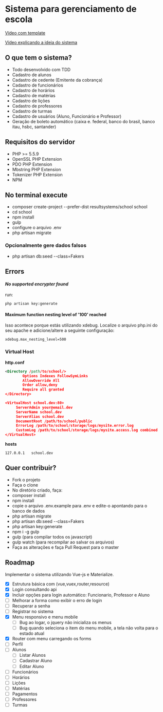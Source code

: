 
# Sistema para gerenciamento de escola

[Vídeo com template](https://www.youtube.com/watch?v=Z11WPs8AJvY)

[Vídeo explicando a ideia do sistema](https://www.youtube.com/watch?v=kd0y0e_2dR4)

## O que tem o sistema?
- Todo desenvolvido com TDD
- Cadastro de alunos
- Cadastro de cedente (Emitente da cobrança)
- Cadastro de funcionários
- Cadastro de horários
- Cadastro de matérias
- Cadastro de lições
- Cadastro de professores
- Cadastro de turmas
- Cadastro de usuários (Aluno, Funcionário e Professor)
- Geração de boleto automático (caixa e. federal, banco do brasil, banco itau, hsbc, santander)

## Requisitos do servidor

- PHP >= 5.5.9
- OpenSSL PHP Extension
- PDO PHP Extension
- Mbstring PHP Extension
- Tokenizer PHP Extension
- NPM

## No terminal execute

- composer create-project --prefer-dist resultsystems/school school
- cd school
- npm install
- gulp
- configure o arquivo .env
- php artisan migrate

### Opcionalmente gere dados falsos
- php artisan db:seed --class=Fakers 

## Errors 

#### *No supported encrypter found*
run:
```
php artisan key:generate
``` 

#### Maximum function nesting level of '100' reached

Isso acontece porque estás utilizando xdebug. Localize o arquivo php.ini do seu apache e adicione/altere a seguinte configuração:

```
xdebug.max_nesting_level=500
``` 


### Virtual Host

**http.conf**
```xml
<Directory /path/to/school/>
        Options Indexes FollowSymLinks
        AllowOverride All
        Order allow,deny
        Require all granted
</Directory>

<VirtualHost school.dev:80> 
     ServerAdmin your@email.dev     
     ServerName school.dev
     ServerAlias school.dev
     DocumentRoot /path/to/school/public
     ErrorLog /path/to/school/storage/logs/mysite.error.log 
     CustomLog /path/to/school/storage/logs/mysite.access.log combined
</VirtualHost>
```

**hosts**
```
127.0.0.1	school.dev
```

## Quer contribuir?

- Fork o projeto
- Faça o clone
- No diretório criado, faça:
- composer install
- npm install
- copie o arquivo .env.example para .env e edite-o apontando para o banco de dados
- php artisan migrate
- php artisan db:seed --class=Fakers
- php artisan key:generate
- npm i -g gulp
- gulp      (para compilar todos os javascript)
- gulp watch     (para recompilar ao salvar os arquivos)
- Faça as alterações e faça Pull Request para o master


## Roadmap

Implementar o sistema utilizando Vue-js e Materialize.

- [x] Estrutura básica com (vue,vuex,router,resource)
- [x] Login consultando api
- [x] Incluir opções para login automático: Funcionario, Professor e Aluno 
- [ ] Melhorar a forma como exibir o erro de login
- [ ] Recuperar a senha
- [ ] Registrar no sistema
- [x] Menu responsivo e menu mobile
  - [ ] Bug ao logar, o jquery não inicializa os menus
  - [ ] Bug quando seleciona o item do menu mobile, a tela não volta para o estado atual
- [x] Router com menu carregando os forms
- [ ] Perfil
- [ ] Alunos
  - [ ] Listar Alunos
  - [ ] Cadastrar Aluno
  - [ ] Editar Aluno
- [ ] Funcionários
- [ ] Horários
- [ ] Lições
- [ ] Matérias
- [ ] Pagamentos
- [ ] Professores
- [ ] Turmas
